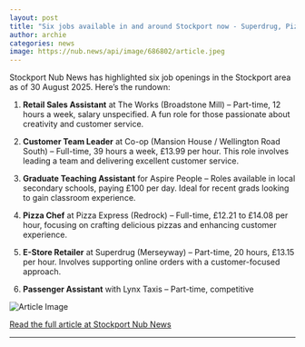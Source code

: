 ```yaml
---
layout: post
title: "Six jobs available in and around Stockport now - Superdrug, Pizza Express, The Works and more"
author: archie
categories: news
image: https://nub.news/api/image/686802/article.jpeg
---
```

Stockport Nub News has highlighted six job openings in the Stockport area as of 30 August 2025. Here’s the rundown: 

1. **Retail Sales Assistant** at The Works (Broadstone Mill) – Part-time, 12 hours a week, salary unspecified. A fun role for those passionate about creativity and customer service.

2. **Customer Team Leader** at Co-op (Mansion House / Wellington Road South) – Full-time, 39 hours a week, £13.99 per hour. This role involves leading a team and delivering excellent customer service.

3. **Graduate Teaching Assistant** for Aspire People – Roles available in local secondary schools, paying £100 per day. Ideal for recent grads looking to gain classroom experience.

4. **Pizza Chef** at Pizza Express (Redrock) – Full-time, £12.21 to £14.08 per hour, focusing on crafting delicious pizzas and enhancing customer experience.

5. **E-Store Retailer** at Superdrug (Merseyway) – Part-time, 20 hours, £13.15 per hour. Involves supporting online orders with a customer-focused approach.

6. **Passenger Assistant** with Lynx Taxis – Part-time, competitive

![Article Image](https://nub.news/api/image/686802/article.jpeg)

[Read the full article at Stockport Nub News](https://stockport.nub.news/news/local-news/sp8581-six-jobs-available-in-and-around-stockport-now-superdrug-pizza-express-the-works-and-more-270305)

---
